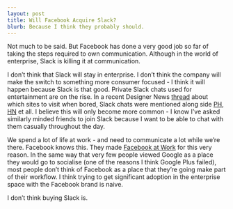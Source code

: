 ```yaml
---
layout: post
title: Will Facebook Acquire Slack? 
blurb: Because I think they probably should.
---
```


Not much to be said. But Facebook has done a very good job so far of taking the steps required to own communication. Although in the world of enterprise, Slack is killing it at communication. 

I don’t think that Slack will stay in enterprise. I don’t think the company will make the switch to something more consumer focused - I think it will happen because Slack is that good. Private Slack chats used for entertainment are on the rise. In a recent Designer News <a href="https://news.layervault.com/stories/43755-ask-dn-apart-from-dn-hn-and-ph-what-other-sites-do-you-go-to-on-a-consistent-basis" target="_blank">thread</a> about which sites to visit when bored, Slack chats were mentioned along side <a href="https://producthunt.com" target="_blank">PH</a>, <a href="https://news.ycombinator.com" target="_blank">HN</a> et all. I believe this will only become more common - I know I’ve asked similarly minded friends to join Slack because I want to be able to chat with them casually throughout the day. 

We spend a lot of life at work - and need to communicate a lot while we’re there. Facebook knows this. They made <a href="http://techcrunch.com/2015/01/14/facebook-at-work-ios-android/" target="_blank">Facebook at Work</a>  for this very reason. In the same way that very few people viewed Google as a place they would go to socialise (one of the reasons I think Google Plus failed), most people don’t think of Facebook as a place that they’re going make part of their workflow. I think trying to get significant adoption in the enterprise space with the Facebook brand is naive. 

I don’t think buying Slack is.

